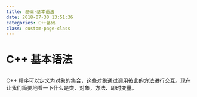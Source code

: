 ```yaml
---
title: 基础·基本语法
date: 2018-07-30 13:51:36
categories: C++基础
class: custom-page-class
---
```

# <p>C++ <span class="title">基本语法</span></p>
C++ 程序可以定义为对象的集合，这些对象通过调用彼此的方法进行交互。现在让我们简要地看一下什么是类、对象，方法、即时变量。